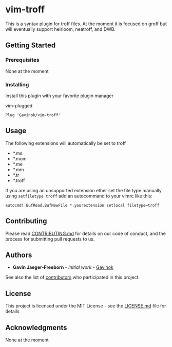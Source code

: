 # vim-troff

This is a syntax plugin for troff files. At the moment it is focused on groff but will eventually support heirloom, neatroff, and DWB.

## Getting Started

### Prerequisites

None at the moment

### Installing

Install this plugin with your favorite plugin manager

vim-plugged

``` viml
Plug 'Gavinok/vim-troff'
```

## Usage

The following extensions will automatically be set to troff

- *.ms
- *.mom
- *.me
- *.mm
- *.tr
- *.troff

If you are using an unsupported extension ether set the file type manually using
`setfiletype troff` add an autocommand to your vimrc like this:

```
autocmd! BufRead,BufNewFile *.yourextension setlocal filetype=troff
```

## Contributing

Please read [CONTRIBUTING.md](https://github.com/your/project/contributing.md) for details on our code of conduct, and the process for submitting pull requests to us.

## Authors

* **Gavin Jaeger-Freeborn** - *Initial work* - [Gavinok](https://github.com/Gavinok)

See also the list of [contributors](https://github.com/your/project/contributors) who participated in this project.

## License

This project is licensed under the MIT License - see the [LICENSE.md](LICENSE.md) file for details

## Acknowledgments

None at the moment
